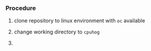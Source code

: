 ### Procedure

1. clone repository to linux environment with `oc` available

2. change working directory to `cpuhog`

3. 